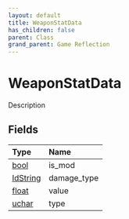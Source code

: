 ```yaml
---
layout: default
title: WeaponStatData
has_children: false
parent: Class
grand_parent: Game Reflection
---
```

# WeaponStatData
Description 

## Fields
| Type | Name |
|:-------------|:--------------|
| [bool](/game-reflection/components/bool.md) | is_mod |
| [IdString](/game-reflection/components/id_string.md) | damage_type |
| [float](/game-reflection/components/float.md) | value |
| [uchar](/game-reflection/enums/uchar.md) | type |
